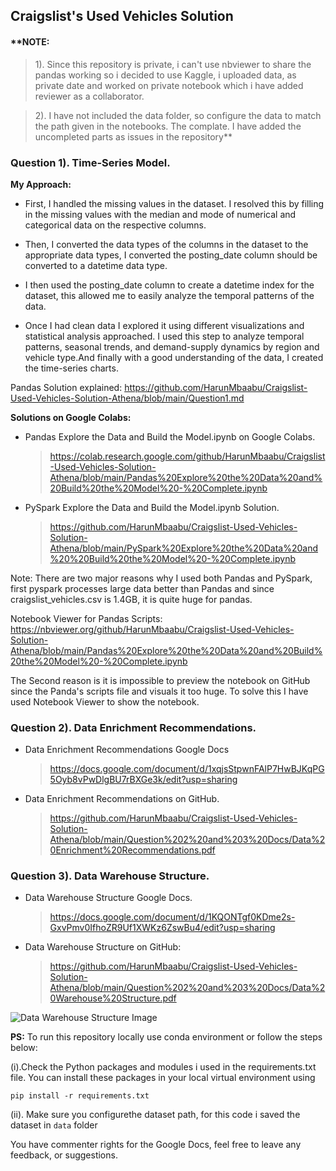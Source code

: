 ## **Craigslist's Used Vehicles Solution** 

#### **NOTE:

> 1). Since this repository is private, i can't use nbviewer to share the pandas working so i decided to use Kaggle, i uploaded data, as private date and worked on private notebook which i have added reviewer as a collaborator. 

>  2). I have not included the data folder, so configure the data to match the path given in the notebooks. The complate. I have added the uncompleted parts as issues in the repository**

### Question 1). Time-Series Model. 

**My Approach:**

- First, I handled the missing values in the dataset. I resolved this by filling in the missing values with the median and mode of numerical and categorical data on the respective columns.

- Then, I converted the data types of the columns in the dataset to the appropriate data types, I converted the posting_date column should be converted to a datetime data type.

- I then used the posting_date column to create a datetime index for the dataset, this allowed me to easily analyze the temporal patterns of the data.

- Once I had clean data I explored it using different visualizations and statistical analysis approached. I used this step to analyze temporal patterns, seasonal trends, and demand-supply dynamics by region and vehicle type.And finally with a good understanding of the data, I created the time-series charts. 

Pandas Solution explained: https://github.com/HarunMbaabu/Craigslist-Used-Vehicles-Solution-Athena/blob/main/Question1.md

**Solutions on Google Colabs:**
- Pandas Explore the Data and Build the Model.ipynb on Google Colabs. 

	> https://colab.research.google.com/github/HarunMbaabu/Craigslist-Used-Vehicles-Solution-Athena/blob/main/Pandas%20Explore%20the%20Data%20and%20Build%20the%20Model%20-%20Complete.ipynb 
 

- PySpark Explore the Data and Build the Model.ipynb Solution.

	> https://github.com/HarunMbaabu/Craigslist-Used-Vehicles-Solution-Athena/blob/main/PySpark%20Explore%20the%20Data%20and%20%20Build%20the%20Model%20-%20Complete.ipynb


Note: There are two major reasons why I used both Pandas and PySpark, first pyspark processes large data better than Pandas and since craigslist_vehicles.csv is 1.4GB, it is quite huge for pandas.

Notebook Viewer for Pandas Scripts: https://nbviewer.org/github/HarunMbaabu/Craigslist-Used-Vehicles-Solution-Athena/blob/main/Pandas%20Explore%20the%20Data%20and%20Build%20the%20Model%20-%20Complete.ipynb 


The Second reason is it is impossible to preview the notebook on GitHub since the Panda's scripts file and visuals it too huge. To solve this I have used Notebook Viewer to show the notebook. 

### Question 2). Data Enrichment Recommendations.
- Data Enrichment Recommendations Google Docs
 	> https://docs.google.com/document/d/1xqjsStpwnFAlP7HwBJKqPG5Oyb8vPwDlgBU7rBXGe3k/edit?usp=sharing 

- Data Enrichment Recommendations on GitHub.
	> https://github.com/HarunMbaabu/Craigslist-Used-Vehicles-Solution-Athena/blob/main/Question%202%20and%203%20Docs/Data%20Enrichment%20Recommendations.pdf

### Question 3). Data Warehouse Structure.
- Data Warehouse Structure Google Docs.
 	> https://docs.google.com/document/d/1KQONTgf0KDme2s-GxvPmv0IfhoZR9Uf1XWKz6ZswBu4/edit?usp=sharing 

- Data Warehouse Structure on GitHub: 
	> https://github.com/HarunMbaabu/Craigslist-Used-Vehicles-Solution-Athena/blob/main/Question%202%20and%203%20Docs/Data%20Warehouse%20Structure.pdf


![Data Warehouse Structure Image](https://github.com/HarunMbaabu/Craigslist-Used-Vehicles-Solution-Athena/blob/main/Image/Screenshot%20from%202023-08-05%2021-08-18.png)

**PS:** 
To run this repository locally use conda environment or follow the steps below: 

(i).Check the Python packages and modules i used in the requirements.txt file. You can install these packages in your local virtual environment using 

```code 
pip install -r requirements.txt
```  

(ii). Make sure you configurethe dataset path, for this code i saved the dataset in ```data``` folder

You have commenter rights for the Google Docs, feel free to leave any feedback, or suggestions.  

